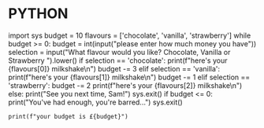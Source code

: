 # PYTHON
import sys
budget = 10
flavours = ['chocolate', 'vanilla', 'strawberry']
while budget >= 0:
    budget = int(input("please enter how much money you have"))
    selection = input("What flavour would you like? Chocolate, Vanilla or Strawberry ").lower()
    if selection == 'chocolate':
        print(f"here's your {flavours[0]} milkshake\n")
        budget -= 3
    elif selection == 'vanilla':
        print(f"here's your {flavours[1]} milkshake\n")
        budget -= 1
    elif selection == 'strawberry':
        budget -= 2
        print(f"here's your {flavours[2]} milkshake\n")
    else:
        print("See you next time, Sam!")
        sys.exit()
    if budget <= 0:
        print("You've had enough, you're barred...")
        sys.exit()
    
    print(f"your budget is £{budget}")
